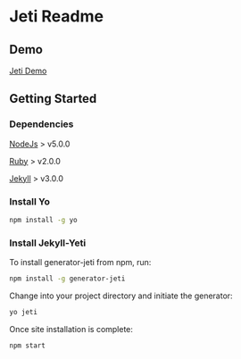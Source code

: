 # Jeti Readme

## Demo

[Jeti Demo](http://zatomik.github.io/)

## Getting Started

### Dependencies

[NodeJs](https://nodejs.org/) > v5.0.0

[Ruby](https://www.ruby-lang.org) > v2.0.0

[Jekyll](http://jekyllrb.com/) > v3.0.0


### Install Yo

```bash
npm install -g yo
```

### Install Jekyll-Yeti

To install generator-jeti from npm, run:

```bash
npm install -g generator-jeti
```

Change into your project directory and initiate the generator:

```bash
yo jeti
```

Once site installation is complete:

```bash
npm start
```